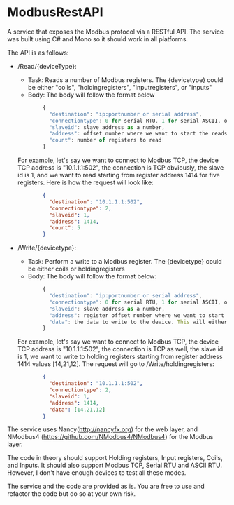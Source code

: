 # ModbusRestAPI

A service that exposes the Modbus protocol via a RESTful API. The service was built using C# and Mono so it should work in all platforms.

The API is as follows:
  - /Read/{deviceType}:
    - Task: Reads a number of Modbus registers. The {devicetype} could be either "coils", "holdingregisters", "inputregisters", or "inputs"
    - Body: The body will follow the format below
    ```javascript
            {
              "destination": "ip:portnumber or serial address",
              "connectiontype": 0 for serial RTU, 1 for serial ASCII, or 2 for TCP,
              "slaveid": slave address as a number,
              "address": offset number where we want to start the reads,
              "count": number of registers to read
            }
    ```
      For example, let's say we want to connect to Modbus TCP, the device TCP address is "10.1.1.1:502", 
      the connection is TCP obviously, the slave id is 1, and we want to read starting from register address 1414 for five registers. 
      Here is how the request will look like:
    ```json
            {
              "destination": "10.1.1.1:502",
              "connectiontype": 2,
              "slaveid": 1,
              "address": 1414,
              "count": 5
            }
    ```  
    
  - /Write/{devicetype}:
    - Task: Perform a write to a Modbus register. The {devicetype} could be either coils or holdingregisters
    - Body: The body will follow the format below:
    ```javascript
            {
              "destination": "ip:portnumber or serial address",
              "connectiontype": 0 for serial RTU, 1 for serial ASCII, or 2 for TCP,
              "slaveid": slave address as a number,
              "address": register offset number where we want to start the reads,
              "data": the data to write to the device. This will either be an array of bools or ushorts
            }
    ```
    For example, let's say we want to connect to Modbus TCP, the device TCP address is "10.1.1.1:502", 
    the connection is TCP as well, the slave id is 1, we want to write to holding registers starting from register address 1414 values 
    [14,21,12]. The request will go to /Write/holdingregisters:
    ```json
            {
              "destination": "10.1.1.1:502",
              "connectiontype": 2,
              "slaveid": 1,
              "address": 1414,
              "data": [14,21,12]
            }
    ```
The service uses Nancy(http://nancyfx.org) for the web layer, and NModbus4 (https://github.com/NModbus4/NModbus4) for the Modbus layer.

The code in theory should support Holding registers, Input registers, Coils, and Inputs. It should also support Modbus TCP, Serial RTU and ASCII RTU. However, I don't have enough devices to test all these modes.

The service and the code are provided as is. You are free to use and refactor the code but do so at your own risk.
